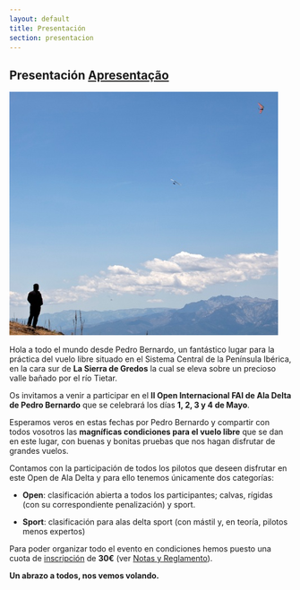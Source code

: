```yaml
---
layout: default
title: Presentación
section: presentacion
---
```


<h2>Presentación <a href="apresentacao.html">Apresentação</a></h2>

<img class="right" src="images/mirando_girando_almanzor.jpg" alt="Foto de alas girando con el Almanzor en el fondo y un observador" title="Observador, dos alas girando, y el Almanzor al fondo"/>

Hola a todo el mundo desde Pedro Bernardo, un fantástico lugar para la práctica del vuelo libre situado en el Sistema Central de la Península Ibérica, en la cara sur de **La Sierra de Gredos** la cual se eleva sobre un precioso valle bañado por el río Tietar.

Os invitamos a venir a participar en el **II Open Internacional FAI de Ala Delta de Pedro Bernardo** que se celebrará los días **1, 2, 3 y 4 de Mayo**.

Esperamos veros en estas fechas por Pedro Bernardo y compartir con todos vosotros las **magníficas condiciones para el vuelo libre** que se dan en este lugar, con buenas y bonitas pruebas que nos hagan disfrutar de grandes vuelos.

Contamos con  la participación de todos los pilotos que deseen disfrutar en este Open de Ala Delta y para ello tenemos únicamente dos categorías:

* **Open**: clasificación abierta a todos los participantes; calvas, rígidas (con su correspondiente penalización) y sport.

* **Sport**: clasificación para alas delta sport (con mástil y, en teoría, pilotos menos expertos)

Para poder organizar todo el evento en condiciones hemos puesto una cuota de [inscripción](inscripcion.html "Formulario de inscripción") de **30€** (ver [Notas y Reglamento](reglamento.html)).

**Un abrazo a todos, nos vemos volando.**



